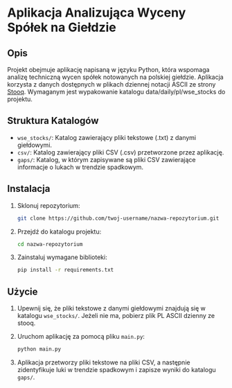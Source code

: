 # Aplikacja Analizująca Wyceny Spółek na Giełdzie

## Opis

Projekt obejmuje aplikację napisaną w języku Python, która wspomaga analizę techniczną wycen spółek notowanych na polskiej giełdzie. Aplikacja korzysta z danych dostępnych w plikach dziennej notacji ASCII ze strony [Stooq](https://stooq.pl/db/h/).
Wymaganym jest wypakowanie katalogu data/daily/pl/wse_stocks do projektu.

## Struktura Katalogów

- `wse_stocks/`: Katalog zawierający pliki tekstowe (.txt) z danymi giełdowymi.
- `csv/`: Katalog zawierający pliki CSV (.csv) przetworzone przez aplikację.
- `gaps/`: Katalog, w którym zapisywane są pliki CSV zawierające informacje o lukach w trendzie spadkowym.

## Instalacja

1. Sklonuj repozytorium:

    ```bash
    git clone https://github.com/twoj-username/nazwa-repozytorium.git
    ```

2. Przejdź do katalogu projektu:

    ```bash
    cd nazwa-repozytorium
    ```

3. Zainstaluj wymagane biblioteki:

    ```bash
    pip install -r requirements.txt
    ```

## Użycie

1. Upewnij się, że pliki tekstowe z danymi giełdowymi znajdują się w katalogu `wse_stocks/`. Jeżeli nie ma, pobierz plik PL ASCII dzienny ze stooq.
2. Uruchom aplikację za pomocą pliku `main.py`:

    ```bash
    python main.py
    ```

3. Aplikacja przetworzy pliki tekstowe na pliki CSV, a następnie zidentyfikuje luki w trendzie spadkowym i zapisze wyniki do katalogu `gaps/`.

